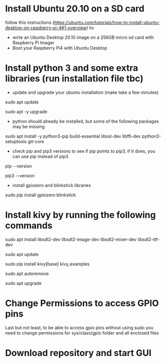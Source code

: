 # Install Ubuntu 20.10 on a SD card

follow this instructions (https://ubuntu.com/tutorials/how-to-install-ubuntu-desktop-on-raspberry-pi-4#1-overview) to: 
- wirte an Ubuntu Desktop 20.10 image on a 256GB micro sd card with Raspberry Pi Imager
- Boot your Raspberry Pi4 with Ubuntu Desktop


# Install python 3 and some extra libraries (run installation file tbc)

- update and upgrade your ubuntu installation (make take a few minutes)

sudo apt update

sudo apt -y upgrade

- python should already be installed, but some of the following packages may be missing

sudo apt install -y python3-pip build-essential libssl-dev libffi-dev python3-setuptools git-core

- check pip and pip3 versions to see if pip points to pip3, if it does, you can use pip instead of pip3

pip --version

pip3 --version

- install gpiozero and blinkstick libraries

sudo pip install gpiozero blinkstick


# Install kivy by running the following commands

sudo apt install libsdl2-dev libsdl2-image-dev libsdl2-mixer-dev libsdl2-ttf-dev

sudo apt update

sudo pip install kivy[base] kivy_examples

sudo apt autoremove

sudo apt upgrade


# Change Permissions to access GPIO pins

Last but not least, to be able to access gpio pins without using sudo you need to change permissions for sys/class/gpio folder and all enclosed files


# Download repository and start GUI 

